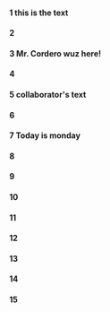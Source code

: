 #### 1 this is the text 
#### 2
#### 3 Mr. Cordero wuz here!
#### 4
#### 5 collaborator's text
#### 6
#### 7 Today is monday
#### 8
#### 9
#### 10
#### 11
#### 12
#### 13
#### 14
#### 15